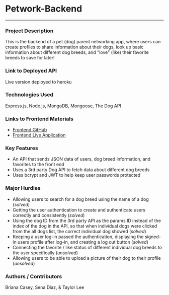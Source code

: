 # Petwork-Backend
___________________

### Project Description
This is the backend of a pet (dog) parent networking app, where users can create profiles to share information about their dogs, look up basic information about different dog breeds, and "love" (like) their favorite breeds to save for later!

### Link to Deployed API
Live version deployed to heroku

### Technologies Used
Express.js, Node.js, MongoDB, Mongoose, The Dog API

### Links to Frontend Materials
- [Frontend GitHub](https://github.com/senabon/petworkfrontend)
- [Frontend Live Application](https://629ab49c6e0c1b12c11c14b2--cheery-salmiakki-f8289b.netlify.app/)

### Key Features
- An API that sends JSON data of users, dog breed information, and favorites to the front end
- Uses a 3rd party Dog API to fetch data about different dog breeds
- Uses bcrypt and JWT to help keep user passwords protected 

### Major Hurdles
- Allowing users to search for a dog breed using the name of a dog (*solved*)
- Getting the user authentication to create and authenticate users correctly and consistently (*solved*)
- Using the dog ID from the 3rd party API as the params ID instead of the index of the dog in the API, so that when individual dogs were clicked from the all dogs list, the correct individual dog showed (*solved*)
- Keeping a user log-in passed the authentication, displaying the signed-in users profile after log-in, and creating a log out button (*solved*)
- Connecting the favorite / like status of different individual dog breeds to the user specifically (*unsolved*)
- Allowing users to be able to upload a picture of their dog to their profile (*unsolved*)

### Authors / Contributors
Briana Casey, Sena Diaz, & Taylor Lee